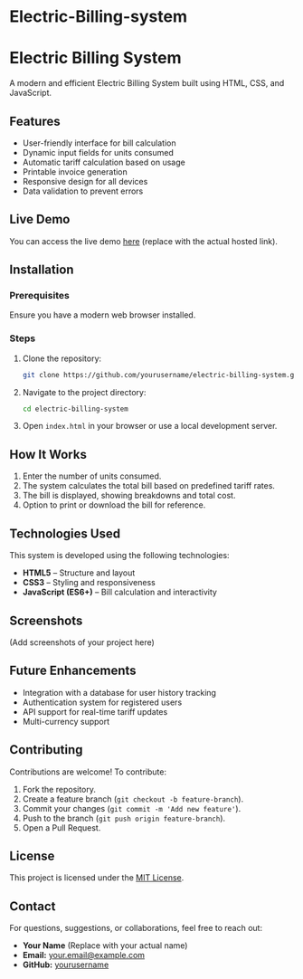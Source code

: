 # Electric-Billing-system
# Electric Billing System

A modern and efficient Electric Billing System built using HTML, CSS, and JavaScript.

## Features
- User-friendly interface for bill calculation
- Dynamic input fields for units consumed
- Automatic tariff calculation based on usage
- Printable invoice generation
- Responsive design for all devices
- Data validation to prevent errors

## Live Demo
You can access the live demo [here](#) (replace with the actual hosted link).

## Installation
### Prerequisites
Ensure you have a modern web browser installed.

### Steps
1. Clone the repository:
   ```sh
   git clone https://github.com/yourusername/electric-billing-system.git
   ```
2. Navigate to the project directory:
   ```sh
   cd electric-billing-system
   ```
3. Open `index.html` in your browser or use a local development server.

## How It Works
1. Enter the number of units consumed.
2. The system calculates the total bill based on predefined tariff rates.
3. The bill is displayed, showing breakdowns and total cost.
4. Option to print or download the bill for reference.

## Technologies Used
This system is developed using the following technologies:
- **HTML5** – Structure and layout
- **CSS3** – Styling and responsiveness
- **JavaScript (ES6+)** – Bill calculation and interactivity

## Screenshots
(Add screenshots of your project here)

## Future Enhancements
- Integration with a database for user history tracking
- Authentication system for registered users
- API support for real-time tariff updates
- Multi-currency support

## Contributing
Contributions are welcome! To contribute:
1. Fork the repository.
2. Create a feature branch (`git checkout -b feature-branch`).
3. Commit your changes (`git commit -m 'Add new feature'`).
4. Push to the branch (`git push origin feature-branch`).
5. Open a Pull Request.

## License
This project is licensed under the [MIT License](LICENSE).

## Contact
For questions, suggestions, or collaborations, feel free to reach out:
- **Your Name** (Replace with your actual name)
- **Email:** your.email@example.com
- **GitHub:** [yourusername](https://github.com/yourusername)

